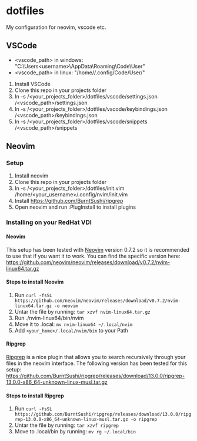 # dotfiles

My configuration for neovim, vscode etc.

## VSCode

* <vscode_path> in windows: "C:\Users\<username>\AppData\Roaming\Code\User\"
* <vscode_path> in linux: "/home/<username>/.config/Code/User/"

1. Install VSCode
2. Clone this repo in your projects folder
3. ln -s /<your_projects_folder>/dotfiles/vscode/settings.json /<vscode_path>/settings.json
4. ln -s /<your_projects_folder>/dotfiles/vscode/keybindings.json /<vscode_path>/keybindings.json
5. ln -s /<your_projects_folder>/dotfiles/vscode/snippets /<vscode_path>/snippets

## Neovim

### Setup

1. Install neovim
2. Clone this repo in your projects folder
3. ln -s /<your_projects_folder>/dotfiles/init.vim /home/<your_username>/.config/nvim/init.vim
4. Install https://github.com/BurntSushi/ripgrep
5. Open neovim and run :PlugInstall to install plugins

### Installing on your RedHat VDI
#### Neovim
This setup has been tested with [Neovim](https://github.com/neovim/neovim) version 0.7.2 so it is recommended to use that if you want it to work.
You can find the specific version here:
https://github.com/neovim/neovim/releases/download/v0.7.2/nvim-linux64.tar.gz

#### Steps to install Neovim
1. Run ```curl -fsSL https://github.com/neovim/neovim/releases/download/v0.7.2/nvim-linux64.tar.gz -o neovim```
2. Untar the file by running: ```tar xzvf nvim-linux64.tar.gz```
3. Run ./nvim-linux64/bin/nvim
4. Move it to .local: ```mv nvim-linux64 ~/.local/nvim```
5. Add ```<your_home>/.local/nvim/bin``` to your Path

#### Ripgrep
[Ripgrep](https://github.com/BurntSushi/ripgrep) is a nice plugin that allows you to search recursively through your files in the neovim interface.
The following version has been tested for this setup:
https://github.com/BurntSushi/ripgrep/releases/download/13.0.0/ripgrep-13.0.0-x86_64-unknown-linux-musl.tar.gz

#### Steps to install Ripgrep
1. Run ```curl -fsSL https://github.com/BurntSushi/ripgrep/releases/download/13.0.0/ripgrep-13.0.0-x86_64-unknown-linux-musl.tar.gz -o ripgrep```
2. Untar the file by running: ```tar xzvf ripgrep```
3. Move to .local/bin by running: ```mv rg ~/.local/bin```
